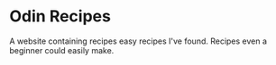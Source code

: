 # Odin Recipes

A website containing recipes easy recipes I've found. Recipes even a 
beginner could easily make.

